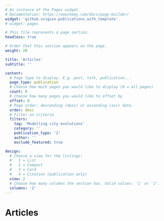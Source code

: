 ```yaml
---
# An instance of the Pages widget.
# Documentation: https://wowchemy.com/docs/page-builder/
widget: 'github.vviguie.publications_with_template'
# widget: pages

# This file represents a page section.
headless: true

# Order that this section appears on the page.
weight: 20

title: 'Articles'
subtitle: ''

content:
  # Page type to display. E.g. post, talk, publication...
  page_type: publication
  # Choose how much pages you would like to display (0 = all pages)
  count: 0
  # Choose how many pages you would like to offset by
  offset: 0
  # Page order: descending (desc) or ascending (asc) date.
  order: desc
  # Filter on criteria
  filters:
    tag: 'Modelling city evolutions'
    category: ''
    publication_type: '2'
    author: ''
    exclude_featured: true

design:
  # Choose a view for the listings:
  #   1 = List
  #   2 = Compact
  #   3 = Card
  #   4 = Citation (publication only)
  view: 2
  # Choose how many columns the section has. Valid values: '1' or '2'.
  columns: '2'
---
```


# Articles

